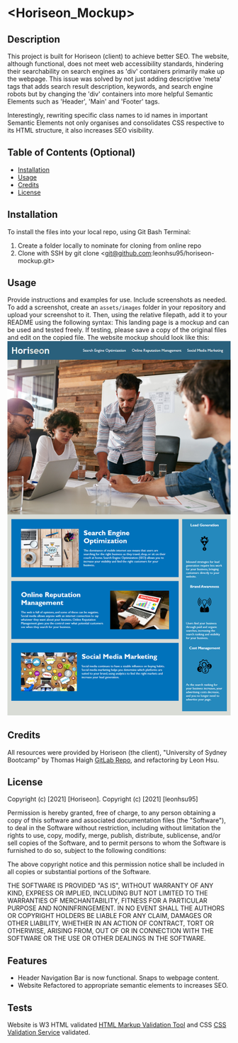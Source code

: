 # <Horiseon_Mockup>

## Description

This project is built for Horiseon (client) to achieve better SEO. The website, although functional, does not meet web accessibility standards, hindering their searchability on search engines as 'div' containers primarily make up the webpage. This issue was solved by not just adding descriptive 'meta' tags that adds search result description, keywords, and search engine robots but by changing the 'div' containers into more helpful Semantic Elements such as 'Header', 'Main' and 'Footer' tags.

Interestingly, rewriting specific class names to id names in important Semantic Elements not only organises and consolidates CSS respective to its HTML structure, it also increases SEO visibility.

## Table of Contents (Optional)

- [Installation](#installation)
- [Usage](#usage)
- [Credits](#credits)
- [License](#license)

## Installation

To install the files into your local repo, using Git Bash Terminal:

1) Create a folder locally to nominate for cloning from online repo
2) Clone with SSH by git clone <git@github.com:leonhsu95/horiseon-mockup.git>

## Usage

Provide instructions and examples for use. Include screenshots as needed.
To add a screenshot, create an `assets/images` folder in your repository and upload your screenshot to it. Then, using the relative filepath, add it to your README using the following syntax:
This landing page is a mockup and can be used and tested freely. If testing, please save a copy of the original files and edit on the copied file.
The website mockup should look like this:
 ![Horiseon Landing Page Screenshot](assets/images/horiseon-screenshot.png)

## Credits

All resources were provided by Horiseon (the client), "University of Sydney Bootcamp" by Thomas Haigh [GitLab Repo](https://sydney.bootcampcontent.com/university-of-sydney/usyd-syd-fsf-pt-02-2021-u-c), and refactoring by Leon Hsu.

## License

Copyright (c) [2021] [Horiseon]. Copyright (c) [2021] [leonhsu95]

Permission is hereby granted, free of charge, to any person obtaining a copy
of this software and associated documentation files (the "Software"), to deal
in the Software without restriction, including without limitation the rights
to use, copy, modify, merge, publish, distribute, sublicense, and/or sell
copies of the Software, and to permit persons to whom the Software is
furnished to do so, subject to the following conditions:

The above copyright notice and this permission notice shall be included in all
copies or substantial portions of the Software.

THE SOFTWARE IS PROVIDED "AS IS", WITHOUT WARRANTY OF ANY KIND, EXPRESS OR
IMPLIED, INCLUDING BUT NOT LIMITED TO THE WARRANTIES OF MERCHANTABILITY,
FITNESS FOR A PARTICULAR PURPOSE AND NONINFRINGEMENT. IN NO EVENT SHALL THE
AUTHORS OR COPYRIGHT HOLDERS BE LIABLE FOR ANY CLAIM, DAMAGES OR OTHER
LIABILITY, WHETHER IN AN ACTION OF CONTRACT, TORT OR OTHERWISE, ARISING FROM,
OUT OF OR IN CONNECTION WITH THE SOFTWARE OR THE USE OR OTHER DEALINGS IN THE
SOFTWARE.

## Features

- Header Navigation Bar is now functional. Snaps to webpage content.
- Website Refactored to appropriate semantic elements to increases SEO.

## Tests

Website is W3 HTML validated [HTML Markup Validation Tool](https://validator.w3.org/) and CSS [CSS Validation Service](https://jigsaw.w3.org/css-validator/) validated.
